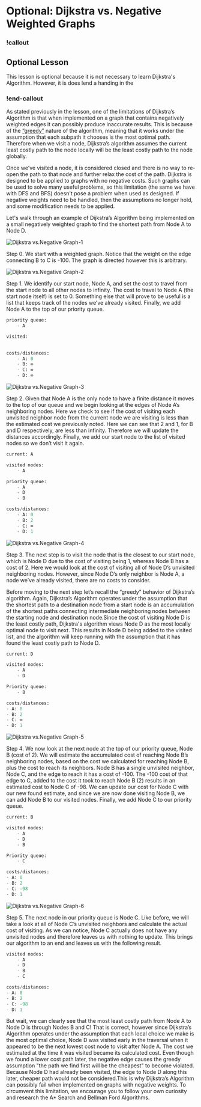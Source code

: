 # Optional: Dijkstra vs. Negative Weighted Graphs

### !callout

## Optional Lesson

This lesson is optional because it is not necessary to learn Dijkstra's Algorithm. However, it is does lend a handing in the

### !end-callout

As stated previously in the lesson, one of the limitations of Dijkstra’s Algorithm is that when implemented on a graph that contains negatively weighted edges it can possibly produce inaccurate results. This is because of the [“greedy”](https://en.wikipedia.org/wiki/Greedy_algorithm) nature of the algorithm, meaning that it works under the assumption that each subpath it chooses is the most optimal path. Therefore when we visit a node, Dijkstra’s algorithm assumes the current least costly path to the node locally will be the least costly path to the node globally.

Once we’ve visited a node, it is considered closed and there is no way to re-open the path to that node and further relax the cost of the path. Dijkstra is designed to be applied to graphs with no negative costs. Such graphs can be used to solve many useful problems, so this limitation (the same we have with DFS and BFS) doesn't pose a problem when used as designed. If negative weights need to be handled, then the assumptions no longer hold, and some modification needs to be applied. 

Let's walk through an example of Dijkstra’s Algorithm being implemented on a small negatively weighted graph to find the shortest path from Node A to Node D.

![Dijkstra vs.Negative Graph-1](images/negative-1.png)

Step 0. We start with a weighted graph. Notice that the weight on the edge connecting B to C is -100. The graph is directed however this is arbitrary.

![Dijkstra vs.Negative Graph-2](images/negative-2.png)

Step 1. We identify our start node, Node A, and set the cost to travel from the start node to all other nodes to infinity. The cost to travel to Node A (the start node itself) is set to 0. Something else that will prove to be useful is a list that keeps track of the nodes we’ve already visited. Finally, we add Node A to the top of our priority queue.

```py
priority queue:
	- A

visited:
	

costs/distances:
	- A: 0 
    - B: ∞ 
    - C: ∞ 
    - D: ∞
```

![Dijkstra vs.Negative Graph-3](images/negative-3.png)

Step 2. Given that Node A is the only node to have a finite distance it moves to the top of our queue and we begin looking at the edges of Node A’s neighboring nodes. Here we check to see if the cost of visiting each unvisited neighbor node from the current node we are visiting is less than the estimated cost we previously noted. Here we can see that 2 and 1, for B and D respectively, are less than infinity. Therefore we will update the distances accordingly. Finally, we add our start node to the list of visited nodes so we don’t visit it again. 

```py
current: A 

visited nodes: 
    - A 

priority queue: 
 	- A
	- D
	- B

costs/distances: 
    - A: 0 
    - B: 2
    - C: ∞ 
    - D: 1
```
![Dijkstra vs.Negative Graph-4](images/negative-4.png)

Step 3. The next step is to visit the node that is the closest to our start node, which is Node D due to the cost of visiting being 1, whereas Node B has a cost of 2. Here we would look at the cost of visiting all of Node D’s unvisited neighboring nodes. However, since Node D’s only neighbor is Node A, a node we’ve already visited, there are no costs to consider. 

Before moving to the next step let’s recall the “greedy” behavior of Dijkstra’s algorithm. Again, Dijkstra’s Algorithm operates under the assumption that the shortest path to a destination node from a start node is an accumulation of the shortest paths connecting intermediate neighboring nodes between the starting node and destination node.Since the cost of visiting Node D is the least costly path, Dijkstra's algorithm views Node D as the most locally optimal node to visit next. This results in Node D being added to the visited list, and the algorithm will keep running with the assumption that it has found the least costly path to Node D.

```py
current: D 

visited nodes: 
    - A
    - D 

Priority queue:
    - B

costs/distances: 
- A: 0 
- B: 2
- C: ∞ 
- D: 1

```

![Dijkstra vs.Negative Graph-5](images/negative-5.png)

Step 4. We now look at the next node at the top of our priority queue, Node B (cost of 2). We will estimate the accumulated cost of reaching Node B’s neighboring nodes, based on the cost we calculated for reaching Node B, plus the cost to reach its neighbors. Node B has a single unvisited neighbor, Node C, and the edge to reach it has a cost of -100. The -100 cost of that edge to C, added to the cost it took to reach Node B (2) results in an estimated cost to Node C of -98. We can update our cost for Node C with our new found estimate, and since we are now done visiting Node B, we can add Node B to our visited nodes. Finally, we add Node C to our priority queue.

```py
current: B 

visited nodes: 
    - A
    - D
    - B 

Priority queue:
    - C

costs/distances: 
- A: 0 
- B: 2
- C: -98 
- D: 1
```

![Dijkstra vs.Negative Graph-6](images/negative-6.png)

Step 5. The next node in our priority queue is Node C. Like before, we will take a look at all of Node C’s unvisited neighbors and calculate the actual cost of visiting. As we can notice, Node C actually does not have any unvisited nodes and therefore leaves us with nothing to update.
This brings our algorithm to an end and leaves us with the following result. 

```py
visited nodes: 
    - A
    - D
    - B
    - C

costs/distances: 
- A: 0 
- B: 2
- C: -98 
- D: 1
```
But wait, we can clearly see that the most least costly path from Node A to Node D is through Nodes B and C! That is correct, however since Dijkstra’s Algorithm operates under the assumption that each local choice we make is the most optimal choice, Node D was visited early in the traversal when it appeared to be the next lowest cost node to visit after Node A. The cost we estimated at the time it was visited became its calculated cost. Even though we found a lower cost path later, the negative edge causes the greedy assumption "the path we find first will be the cheapest" to become violated. Because Node D had already been visited, the edge to Node D along this later, cheaper path would not be considered.This is why Dijkstra’s Algorithm can possibly fail when implemented on graphs with negative weights. To circumvent this limitation, we encourage you to follow your own curiosity and research the A* Search and Bellman Ford Algorithms.